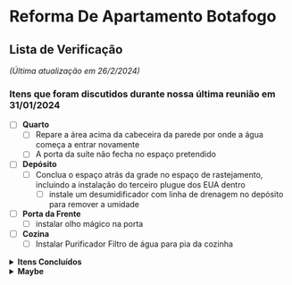 # Reforma De Apartamento Botafogo

## Lista de Verificação 
_(Última atualização em 26/2/2024)_


### Itens que foram discutidos durante nossa última reunião em 31/01/2024

- [ ] **Quarto**
  - [ ] Repare a área acima da cabeceira da parede por onde a água começa a entrar novamente
  - [ ] A porta da suíte não fecha no espaço pretendido
- [ ] **Depósito**
  - [ ] Conclua o espaço atrás da grade no espaço de rastejamento, incluindo a instalação do terceiro plugue dos EUA dentro
    - [ ] instale um desumidificador com linha de drenagem no depósito para remover a umidade
- [ ] **Porta da Frente**
  - [ ] instalar olho mágico na porta
- [ ] **Cozina**
  - [ ] Instalar Purificador Filtro de água para pia da cozinha

<details>
  <summary><b>Itens Concluídos</b></summary><br>

- [x] **Marceneiro (Pago integralmente)**
  - [x] Corrija a oscilação na mesa de trabalho personalizada
  - [x] Porta da Frente
    - [x] Corrigir imperfeições
    - [x] Verniz entre madeira ripada
  - [x] Cria uma mesa de centro personalizada
- [x] **Cozina**
  - [x] Instale luzes LED embaixo dos prateleiras
  - [x] Feche esta janela até a metade.
  - [x] Lave a parte externa da janela. A faxineira não consegue alcançá-lo.
  - [x] Comprar Purificador Filtro de água para pia da cozinha
    - [x] Use o crédito pendente da loja 
- [x] **Pintar**
  - [x] Pintar e selar a parte superior de todas as portas
  - [x] Pintar a parede embaixo da TV
  - [x] pintar a moldura da porta do quarto
- [x] **Porta da Frente**
  - [x] Preencha o buraco acima da porta do lado de fora do apartamento 
  - [x] Vede a porta da frente fora do apartamento usando silicone ou outro material
  - [x] substitua esta peça lascada por uma peça branca como falamos
  - [x] Adicione óleo nas dobradiças da porta da frente para que ela não chie ao abrir
  - [x] Preencha o espaço entre a madeira da porta da frente e o tempo no lado inferior direito.
  - [x] Adicione a peça na parte inferior da porta para evitar que poeira e insetos entrem no apartamento
  - [x] Adicione o número do apartamento à porta da frente com letras prateadas que combinem com a maçaneta da porta
  - [x] Instale uma câmera escondida que se pareça com um detector de fumaça.  Esta câmera estará apontada para a porta da frente
- [x] **Quarto**
  - [x] Instale luzes LED no armário
  - [x] Corrija o alinhamento da cabeceira
  - [x] Repare o telhado, conserte vazamentos e remova todas as manchas de água
  - [x] preencher rachadura ao longo da parede onde estou sentado enquanto trabalho com silicone
- [x] **Banheiros**
  - [x] O ventilador do chuveiro está caindo e ficando mais barulhento. conserte isso
  - [x] Instale tampas de vaso sanitário que fechem devagar

</details>

<details>
  <summary><b>Maybe</b></summary><br>

  - [ ] Cut a larger hole for the sink???

</details>
